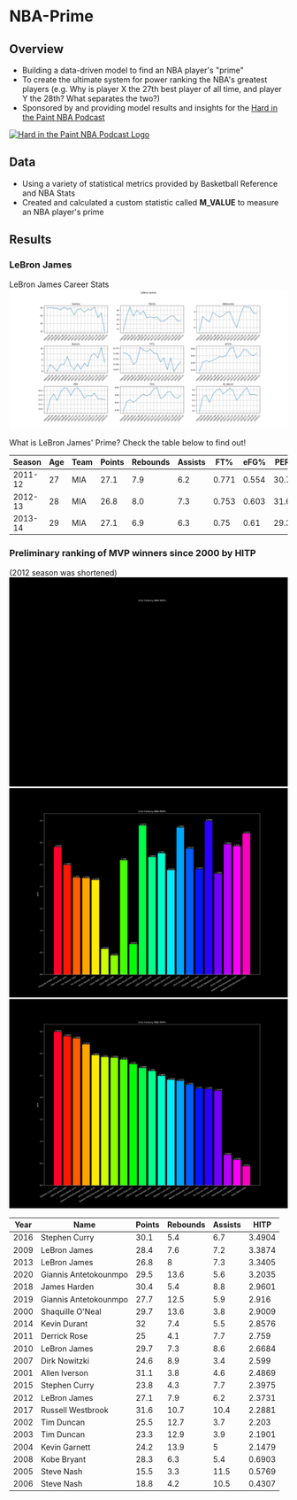 # NBA-Prime
## Overview
* Building a data-driven model to find an NBA player's "prime"
* To create the ultimate system for power ranking the NBA's greatest players (e.g. Why is player X the 27th best player of all time, and player Y the 28th? What separates the two?)
* Sponsored by and providing model results and insights for the [Hard in the Paint NBA Podcast](https://soundcloud.com/engineers-play "Hard in the Paint NBA Podcast")
<a href="https://soundcloud.com/engineers-play">
  <img src="https://i1.sndcdn.com/avatars-000446326572-ycrzp2-t500x500.jpg" alt="Hard in the Paint NBA Podcast Logo" width="300"/>
</a>

## Data
* Using a variety of statistical metrics provided by Basketball Reference and NBA Stats
* Created and calculated a custom statistic called **M_VALUE** to measure an NBA player's prime

## Results
### LeBron James
LeBron James Career Stats
![LBJ Raw Stats](https://github.com/mikepatel/NBA-Prime/blob/master/Primes/results/LeBron%20James/LeBron%20James_plots.png)


What is LeBron James' Prime? Check the table below to find out!

|Season |Age|Team|Points|Rebounds|Assists|FT%  |eFG% |PER |TS%  |M_VALUE|
|-------|---|----|------|--------|-------|-----|-----|----|-----|-------|
|2011-12|27 |MIA |27.1  |7.9     |6.2    |0.771|0.554|30.7|0.605|0.4707 |
|2012-13|28 |MIA |26.8  |8.0     |7.3    |0.753|0.603|31.6|0.64 |0.5467 |
|2013-14|29 |MIA |27.1  |6.9     |6.3    |0.75 |0.61 |29.3|0.649|0.4727 |


### Preliminary ranking of MVP winners since 2000 by HITP
(2012 season was shortened)\
![](https://github.com/mikepatel/NBA-Prime/blob/master/MVP/results/racing_bar_mvp.gif)
![](https://github.com/mikepatel/NBA-Prime/blob/master/MVP/results/bar_mvp.png)
![](https://github.com/mikepatel/NBA-Prime/blob/master/MVP/results/sorted_bar_mvp.png)

| Year | Name                  | Points | Rebounds | Assists | HITP   | 
|------|-----------------------|--------|----------|---------|--------| 
| 2016 | Stephen Curry         | 30.1   | 5.4      | 6.7     | 3.4904 | 
| 2009 | LeBron James          | 28.4   | 7.6      | 7.2     | 3.3874 | 
| 2013 | LeBron James          | 26.8   | 8        | 7.3     | 3.3405 | 
| 2020 | Giannis Antetokounmpo | 29.5   | 13.6     | 5.6     | 3.2035 | 
| 2018 | James Harden          | 30.4   | 5.4      | 8.8     | 2.9601 | 
| 2019 | Giannis Antetokounmpo | 27.7   | 12.5     | 5.9     | 2.916  | 
| 2000 | Shaquille O'Neal      | 29.7   | 13.6     | 3.8     | 2.9009 | 
| 2014 | Kevin Durant          | 32     | 7.4      | 5.5     | 2.8576 | 
| 2011 | Derrick Rose          | 25     | 4.1      | 7.7     | 2.759  | 
| 2010 | LeBron James          | 29.7   | 7.3      | 8.6     | 2.6684 | 
| 2007 | Dirk Nowitzki         | 24.6   | 8.9      | 3.4     | 2.599  | 
| 2001 | Allen Iverson         | 31.1   | 3.8      | 4.6     | 2.4869 | 
| 2015 | Stephen Curry         | 23.8   | 4.3      | 7.7     | 2.3975 | 
| 2012 | LeBron James          | 27.1   | 7.9      | 6.2     | 2.3731 | 
| 2017 | Russell Westbrook     | 31.6   | 10.7     | 10.4    | 2.2881 | 
| 2002 | Tim Duncan            | 25.5   | 12.7     | 3.7     | 2.203  | 
| 2003 | Tim Duncan            | 23.3   | 12.9     | 3.9     | 2.1901 | 
| 2004 | Kevin Garnett         | 24.2   | 13.9     | 5       | 2.1479 | 
| 2008 | Kobe Bryant           | 28.3   | 6.3      | 5.4     | 0.6903 | 
| 2005 | Steve Nash            | 15.5   | 3.3      | 11.5    | 0.5769 | 
| 2006 | Steve Nash            | 18.8   | 4.2      | 10.5    | 0.4307 | 

